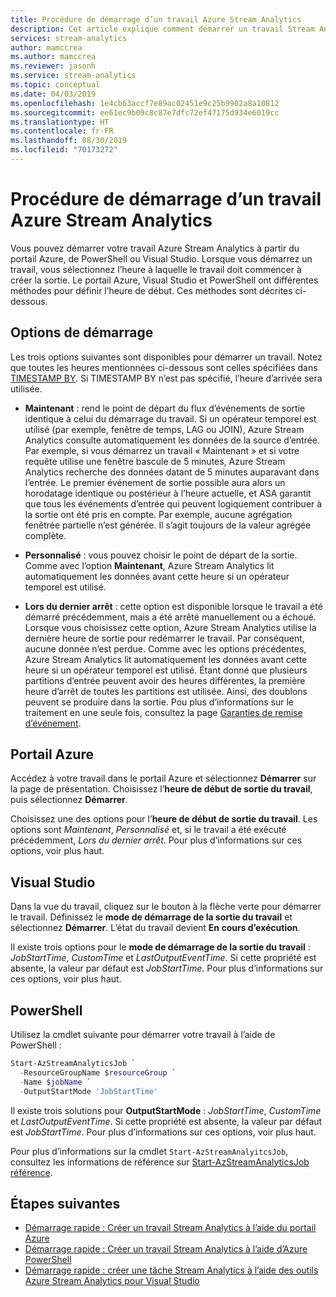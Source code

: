 ```yaml
---
title: Procédure de démarrage d’un travail Azure Stream Analytics
description: Cet article explique comment démarrer un travail Stream Analytics à partir du portail Azure, de PowerShell et de Visual Studio.
services: stream-analytics
author: mamccrea
ms.author: mamccrea
ms.reviewer: jasonh
ms.service: stream-analytics
ms.topic: conceptual
ms.date: 04/03/2019
ms.openlocfilehash: 1e4cb63accf7e89ac02451e9c25b9902a8a10812
ms.sourcegitcommit: ee61ec9b09c8c87e7dfc72ef47175d934e6019cc
ms.translationtype: HT
ms.contentlocale: fr-FR
ms.lasthandoff: 08/30/2019
ms.locfileid: "70173272"
---
```

# <a name="how-to-start-an-azure-stream-analytics-job"></a>Procédure de démarrage d’un travail Azure Stream Analytics

Vous pouvez démarrer votre travail Azure Stream Analytics à partir du portail Azure, de PowerShell ou Visual Studio. Lorsque vous démarrez un travail, vous sélectionnez l’heure à laquelle le travail doit commencer à créer la sortie. Le portail Azure, Visual Studio et PowerShell ont différentes méthodes pour définir l’heure de début. Ces méthodes sont décrites ci-dessous.

## <a name="start-options"></a>Options de démarrage
Les trois options suivantes sont disponibles pour démarrer un travail. Notez que toutes les heures mentionnées ci-dessous sont celles spécifiées dans [TIMESTAMP BY](https://docs.microsoft.com/stream-analytics-query/timestamp-by-azure-stream-analytics). Si TIMESTAMP BY n’est pas spécifié, l’heure d’arrivée sera utilisée.
* **Maintenant** : rend le point de départ du flux d’événements de sortie identique à celui du démarrage du travail. Si un opérateur temporel est utilisé (par exemple, fenêtre de temps, LAG ou JOIN), Azure Stream Analytics consulte automatiquement les données de la source d’entrée. Par exemple, si vous démarrez un travail « Maintenant » et si votre requête utilise une fenêtre bascule de 5 minutes, Azure Stream Analytics recherche des données datant de 5 minutes auparavant dans l’entrée.
Le premier événement de sortie possible aura alors un horodatage identique ou postérieur à l’heure actuelle, et ASA garantit que tous les événements d’entrée qui peuvent logiquement contribuer à la sortie ont été pris en compte. Par exemple, aucune agrégation fenêtrée partielle n’est générée. Il s’agit toujours de la valeur agrégée complète.

* **Personnalisé** : vous pouvez choisir le point de départ de la sortie. Comme avec l’option **Maintenant**, Azure Stream Analytics lit automatiquement les données avant cette heure si un opérateur temporel est utilisé. 

* **Lors du dernier arrêt** : cette option est disponible lorsque le travail a été démarré précédemment, mais a été arrêté manuellement ou a échoué. Lorsque vous choisissez cette option, Azure Stream Analytics utilise la dernière heure de sortie pour redémarrer le travail. Par conséquent, aucune donnée n’est perdue. Comme avec les options précédentes, Azure Stream Analytics lit automatiquement les données avant cette heure si un opérateur temporel est utilisé. Étant donné que plusieurs partitions d’entrée peuvent avoir des heures différentes, la première heure d’arrêt de toutes les partitions est utilisée. Ainsi, des doublons peuvent se produire dans la sortie. Pou plus d’informations sur le traitement en une seule fois, consultez la page [Garanties de remise d’événement](https://docs.microsoft.com/stream-analytics-query/event-delivery-guarantees-azure-stream-analytics).


## <a name="azure-portal"></a>Portail Azure

Accédez à votre travail dans le portail Azure et sélectionnez **Démarrer** sur la page de présentation. Choisissez l’**heure de début de sortie du travail**, puis sélectionnez **Démarrer**.

Choisissez une des options pour l’**heure de début de sortie du travail**. Les options sont *Maintenant*, *Personnalisé* et, si le travail a été exécuté précédemment, *Lors du dernier arrêt*. Pour plus d’informations sur ces options, voir plus haut.

## <a name="visual-studio"></a>Visual Studio

Dans la vue du travail, cliquez sur le bouton à la flèche verte pour démarrer le travail. Définissez le **mode de démarrage de la sortie du travail**  et sélectionnez **Démarrer**. L’état du travail devient **En cours d’exécution**.

Il existe trois options pour le **mode de démarrage de la sortie du travail** : *JobStartTime*, *CustomTime* et *LastOutputEventTime*. Si cette propriété est absente, la valeur par défaut est *JobStartTime*. Pour plus d’informations sur ces options, voir plus haut.


## <a name="powershell"></a>PowerShell

Utilisez la cmdlet suivante pour démarrer votre travail à l’aide de PowerShell :

```powershell
Start-AzStreamAnalyticsJob `
  -ResourceGroupName $resourceGroup `
  -Name $jobName `
  -OutputStartMode 'JobStartTime'
```

Il existe trois solutions pour **OutputStartMode** : *JobStartTime*, *CustomTime* et *LastOutputEventTime*. Si cette propriété est absente, la valeur par défaut est *JobStartTime*. Pour plus d’informations sur ces options, voir plus haut.

Pour plus d’informations sur la cmdlet `Start-AzStreamAnalyitcsJob`, consultez les informations de référence sur [Start-AzStreamAnalyticsJob référence](/powershell/module/az.streamanalytics/start-azstreamanalyticsjob).

## <a name="next-steps"></a>Étapes suivantes

* [Démarrage rapide : Créer un travail Stream Analytics à l’aide du portail Azure](stream-analytics-quick-create-portal.md)
* [Démarrage rapide : Créer un travail Stream Analytics à l’aide d’Azure PowerShell](stream-analytics-quick-create-powershell.md)
* [Démarrage rapide : créer une tâche Stream Analytics à l’aide des outils Azure Stream Analytics pour Visual Studio](stream-analytics-quick-create-vs.md)
